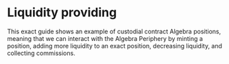 # Liquidity providing

This exact guide shows an example of custodial contract Algebra positions, meaning that we can interact with the Algebra Periphery by minting a position, adding more liquidity to an exact position, decreasing liquidity, and collecting commissions.